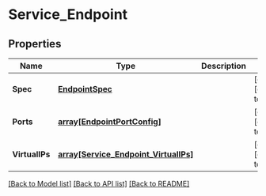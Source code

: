 # Service_Endpoint

## Properties
Name | Type | Description | Notes
------------ | ------------- | ------------- | -------------
**Spec** | [**EndpointSpec**](EndpointSpec.md) |  | [optional] [default to null]
**Ports** | [**array[EndpointPortConfig]**](EndpointPortConfig.md) |  | [optional] [default to null]
**VirtualIPs** | [**array[Service_Endpoint_VirtualIPs]**](Service_Endpoint_VirtualIPs.md) |  | [optional] [default to null]

[[Back to Model list]](../README.md#documentation-for-models) [[Back to API list]](../README.md#documentation-for-api-endpoints) [[Back to README]](../README.md)


